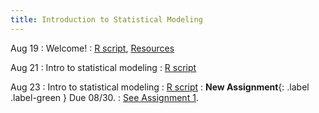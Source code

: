 ```yaml
---
title: Introduction to Statistical Modeling
---
```


Aug 19
: Welcome!
  : [R script](https://jlacasa.github.io/STAT705_F2024//classes/day01_08192024), [Resources](https://jlacasa.github.io/STAT705_F2024/resources/)

Aug 21
: Intro to statistical modeling
  : [R script](#)

Aug 23
: Intro to statistical modeling
  : [R script](#)
: **New Assignment**{: .label .label-green } Due 08/30.
  : [See Assignment 1](#).
